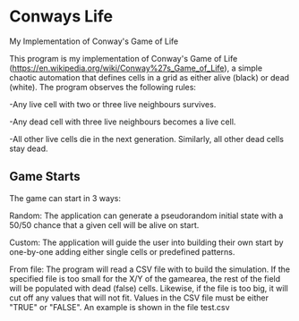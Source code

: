 # Conways Life
My Implementation of Conway's Game of Life

This program is my implementation of Conway's Game of Life (https://en.wikipedia.org/wiki/Conway%27s_Game_of_Life), a simple chaotic 
automation that defines cells in a grid as either alive (black) or dead (white). The program observes the following rules:

-Any live cell with two or three live neighbours survives.

-Any dead cell with three live neighbours becomes a live cell.

-All other live cells die in the next generation. Similarly, all other dead cells stay dead.

## Game Starts
The game can start in 3 ways:

Random: The application can generate a pseudorandom initial state with a 50/50 chance that a given cell will be alive on start. 

Custom: The application will guide the user into building their own start by one-by-one adding either single cells or predefined patterns.

From file: The program will read a CSV file with to build the simulation. If the specified file is too small for the X/Y of the gamearea,
           the rest of the field will be populated with dead (false) cells. Likewise, if the file is too big, it will cut off any values that
           will not fit. Values in the CSV file must be either "TRUE" or "FALSE". An example is shown in the file test.csv
           

